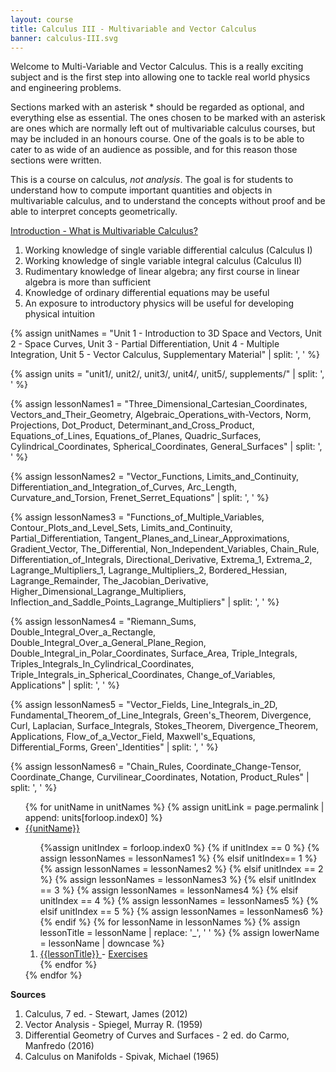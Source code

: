 ```yaml
---
layout: course
title: Calculus III - Multivariable and Vector Calculus
banner: calculus-III.svg
---
```


Welcome to Multi-Variable and Vector Calculus. This is a really exciting subject and is the first step into allowing one to tackle real world physics and engineering problems. 

Sections marked with an asterisk * should be regarded as optional, and everything else as essential. The ones chosen to be marked with an asterisk are ones which are normally left out of multivariable calculus courses, but may be included in an honours course. One of the goals is to be able to cater to as wide of an audience as possible, and for this reason those sections were written.

This is a course on calculus, *not analysis*. The goal is for students to understand how to compute important quantities and objects in multivariable calculus, and to understand the concepts without proof and be able to interpret concepts geometrically.

<a class="page-link" href="/calculus-III/introduction"> Introduction - What is Multivariable Calculus? </a>

1. Working knowledge of single variable differential calculus (Calculus I)
2. Working knowledge of single variable integral calculus (Calculus II) 
3. Rudimentary knowledge of linear algebra; any first course in linear algebra is more than sufficient
4. Knowledge of ordinary differential equations may be useful
5. An exposure to introductory physics will be useful for developing physical intuition

{% assign unitNames = "Unit 1 - Introduction to 3D Space and Vectors, Unit 2 - Space Curves, Unit 3 - Partial Differentiation, Unit 4 - Multiple Integration, Unit 5 - Vector Calculus, Supplementary Material" | split: ', ' %}

{% assign units = "unit1/, unit2/, unit3/, unit4/, unit5/, supplements/" | split: ', ' %}

{% assign lessonNames1 = "Three_Dimensional_Cartesian_Coordinates, Vectors_and_Their_Geometry, Algebraic_Operations_with-Vectors, Norm, Projections, Dot_Product, Determinant_and_Cross_Product, Equations_of_Lines, Equations_of_Planes, Quadric_Surfaces, Cylindrical_Coordinates, Spherical_Coordinates, General_Surfaces" | split: ', ' %}

{% assign lessonNames2 = "Vector_Functions, Limits_and_Continuity, Differentiation_and_Integration_of_Curves, Arc_Length, Curvature_and_Torsion, Frenet_Serret_Equations" | split: ', ' %}

{% assign lessonNames3 = "Functions_of_Multiple_Variables, Contour_Plots_and_Level_Sets, Limits_and_Continuity, Partial_Differentiation, Tangent_Planes_and_Linear_Approximations, Gradient_Vector, The_Differential, Non_Independent_Variables, Chain_Rule, Differentiation_of_Integrals, Directional_Derivative, Extrema_1, Extrema_2, Lagrange_Multipliers_1, Lagrange_Multipliers_2, Bordered_Hessian, Lagrange_Remainder, The_Jacobian_Derivative, Higher_Dimensional_Lagrange_Multipliers, Inflection_and_Saddle_Points_Lagrange_Multipliers" | split: ', ' %}

{% assign lessonNames4 = "Riemann_Sums, Double_Integral_Over_a_Rectangle, Double_Integral_Over_a_General_Plane_Region, Double_Integral_in_Polar_Coordinates, Surface_Area, Triple_Integrals, Triples_Integrals_In_Cylindrical_Coordinates, Triple_Integrals_in_Spherical_Coordinates, Change_of_Variables, Applications" | split: ', ' %}

{% assign lessonNames5 = "Vector_Fields, Line_Integrals_in_2D, Fundamental_Theorem_of_Line_Integrals, Green's_Theorem, Divergence, Curl, Laplacian, Surface_Integrals, Stokes_Theorem, Divergence_Theorem, Applications, Flow_of_a_Vector_Field, Maxwell's_Equations, Differential_Forms, Green'_Identities" | split: ', ' %}

{% assign lessonNames6 = "Chain_Rules, Coordinate_Change-Tensor, Coordinate_Change, Curvilinear_Coordinates, Notation, Product_Rules" | split: ', ' %}

<ul>
{% for unitName in unitNames %}
{% assign unitLink = page.permalink | append: units[forloop.index0] %}
<li>  <a class="page-link" href="{{unitLink}}"> {{unitName}} </a> </li>
<ol> {%assign unitIndex = forloop.index0 %}
{% if unitIndex == 0 %} {% assign lessonNames = lessonNames1 %}
{% elsif unitIndex== 1 %}  {% assign lessonNames = lessonNames2 %}
{% elsif unitIndex == 2 %}  {% assign lessonNames = lessonNames3 %}
{% elsif unitIndex == 3 %}  {% assign lessonNames = lessonNames4 %}
{% elsif unitIndex == 4 %}  {% assign lessonNames = lessonNames5 %}
{% elsif unitIndex == 5 %}  {% assign lessonNames = lessonNames6 %}
{% endif %}
{% for lessonName in lessonNames %}
{% assign lessonTitle = lessonName | replace:  '_', ' ' %}
{% assign lowerName = lessonName | downcase %}
<li> <a class = "page-link" href = "{{ lowerName | prepend: units[unitIndex] | prepend: current_page.permalink }}"> {{lessonTitle}} </a> - <a class = "page-link" href = "{{ lowerName | prepend: units[unitIndex] | prepend: current_page.permalink | append: "-exercises" }}"> Exercises </a> </li>
{% endfor %}
</ol>
{% endfor %}
</ul>

**Sources**

1. Calculus, 7 ed. - Stewart, James (2012)
2. Vector Analysis - Spiegel, Murray R. (1959)
3. Differential Geometry of Curves and Surfaces - 2 ed. do Carmo, Manfredo (2016)
4. Calculus on Manifolds - Spivak, Michael (1965)
